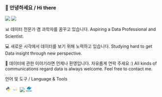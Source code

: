 ### 👋 안녕하세요 / Hi there 

<a href="https://www.linkedin.com/in/grace-eunhye-kim/" target="_blank"><img src="https://img.shields.io/badge/LinkedIn-blue?style=flat-square&amp;&logo=Linkedin&amp;&logoColor=white&amp;"/></a>
<a href="https://www.notion.so/Grace-Kim-2315951a42cb4254988908ca22cc312b" target="_blank"><img src="https://img.shields.io/badge/Portfolio-ffffff?style=flat-square&amp;&logo=Notion&amp;&logoColor=black&amp;"/></a>

📊 데이터 전문가 겸 과학자를 꿈꾸고 있습니다. Aspiring a Data Professional and Scientist.

💻 새로운 시각에서 데이터를 보기 위해 노력하고 있습니다. Studying hard to get Data insight through new perspective.

💬 데이터에 관한 이야기라면 언제나 환영입니다. 자유롭게 연락 주세요 :) All kinds of communications regard data is always welcome. Feel free to contact me. 


언어 및 도구 / Language & Tools

<img height="20" src="https://raw.githubusercontent.com/github/explore/80688e429a7d4ef2fca1e82350fe8e3517d3494d/topics/python/python.png" style="max-width: 100%;">    <img height="20" src="https://raw.githubusercontent.com/github/explore/80688e429a7d4ef2fca1e82350fe8e3517d3494d/topics/mysql/mysql.png" style="max-width: 100%;">    <img height="20" src="https://avatars.githubusercontent.com/u/61449322?v=4" style="max-width: 100%;">    <img height="20" src="https://raw.githubusercontent.com/github/explore/80688e429a7d4ef2fca1e82350fe8e3517d3494d/topics/docker/docker.png" style="max-width: 100%;">

<!--
**eunhyekim-grace/eunhyekim-grace** is a ✨ _special_ ✨ repository because its `README.md` (this file) appears on your GitHub profile.

Here are some ideas to get you started:


- 🔭 I’m currently working on ...
- 🌱 I’m currently learning ...
- 👯 I’m looking to collaborate on ...
- 🤔 I’m looking for help with ...
- 💬 Ask me about ...
- 📫 How to reach me: ...
- 😄 Pronouns: ...
- ⚡ Fun fact: ...


<a href="버튼을 눌렀을 때 이동할 링크" target="_blank"><img src="https://img.shields.io/badge/뱃지레이블-배경색?style=뱃지모양&logo=로고&logoColor=로고색상"/></a>
insta
<a href="https://www.notion.so/Grace-Kim-2315951a42cb4254988908ca22cc312b" target="_blank"><img src="https://img.shields.io/badge/ffgrace_-pink?style=flat-square&amp;&logo=instagram&amp;&logoColor=violet&amp;"/></a>
-->
